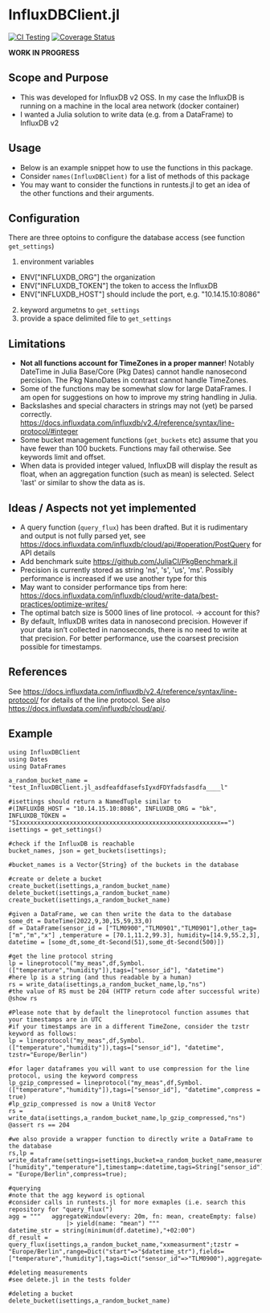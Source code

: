 InfluxDBClient.jl
=================

[![CI Testing](https://github.com/kafisatz/InfluxDBClient.jl/workflows/CI/badge.svg)](https://github.com/kafisatz/InfluxDBClient.jl/actions?query=workflow%3ACI+branch%3Amain)
[![Coverage Status](http://codecov.io/github/kafisatz/InfluxDBClient.jl/coverage.svg?branch=main)](http://codecov.io/github/kafisatz/InfluxDBClient.jl?branch=main)

**WORK IN PROGRESS**

## Scope and Purpose

* This was developed for InfluxDB v2 OSS. In my case the InfluxDB is running on a machine in the local area network (docker container)
* I wanted a Julia solution to write data (e.g. from a DataFrame) to InfluxDB v2

## Usage
* Below is an example snippet how to use the functions in this package. 
* Consider `names(InfluxDBClient)` for a list of methods of this package
* You may want to consider the functions in runtests.jl to get an idea of the other functions and their arguments.

## Configuration
There are three optoins to configure the database access (see function `get_settings`)
1) environment variables
* ENV["INFLUXDB_ORG"] the organization
* ENV["INFLUXDB_TOKEN"] the token to access the InfluxDB
* ENV["INFLUXDB_HOST"] should include the port, e.g. "10.14.15.10:8086"
2) keyword argumetns to `get_settings`
3) provide a space delimited file to `get_settings`

## Limitations
* **Not all functions account for TimeZones in a proper manner**! Notably DateTime in Julia Base/Core (Pkg Dates) cannot handle nanosecond percision. The Pkg NanoDates in contrast cannot handle TimeZones.
* Some of the functions may be somewhat slow for large DataFrames. I am open for suggestions on how to improve my string handling in Julia.
* Backslashes and special characters in strings may not (yet) be parsed correctly. https://docs.influxdata.com/influxdb/v2.4/reference/syntax/line-protocol/#integer 
* Some bucket management functions (`get_buckets` etc) assume that you have fewer than 100 buckets. Functions may fail otherwise. See keywords limit and offset. 
* When data is provided integer valued, InfluxDB will display the result as float, when an aggregation function (such as mean) is selected. Select 'last' or similar to show the data as is.

## Ideas / Aspects not yet implemented
* A query function (`query_flux`) has been drafted. But it is rudimentary and output is not fully parsed yet, see https://docs.influxdata.com/influxdb/cloud/api/#operation/PostQuery for API details
* Add benchmark suite https://github.com/JuliaCI/PkgBenchmark.jl
* Precision is currently stored as string 'ns', 's', 'us', 'ms'. Possibly performance is increased if we use another type for this
* May want to consider performance tips from here: https://docs.influxdata.com/influxdb/cloud/write-data/best-practices/optimize-writes/
* The optimal batch size is 5000 lines of line protocol. -> account for this? 
* By default, InfluxDB writes data in nanosecond precision. However if your data isn’t collected in nanoseconds, there is no need to write at that precision. For better performance, use the coarsest precision possible for timestamps.

## References 
See https://docs.influxdata.com/influxdb/v2.4/reference/syntax/line-protocol/ for details of the line protocol.
See also https://docs.influxdata.com/influxdb/cloud/api/.

## Example 

```
using InfluxDBClient
using Dates
using DataFrames

a_random_bucket_name = "test_InfluxDBClient.jl_asdfeafdfasefsIyxdFDYfadsfasdfa____l"

#isettings should return a NamedTuple similar to 
#(INFLUXDB_HOST = "10.14.15.10:8086", INFLUXDB_ORG = "bk", INFLUXDB_TOKEN = "5Ixxxxxxxxxxxxxxxxxxxxxxxxxxxxxxxxxxxxxxxxxxxxxxxxxxxxxxxx==")
isettings = get_settings()

#check if the InfluxDB is reachable
bucket_names, json = get_buckets(isettings);

#bucket_names is a Vector{String} of the buckets in the database

#create or delete a bucket
create_bucket(isettings,a_random_bucket_name)
delete_bucket(isettings,a_random_bucket_name)
create_bucket(isettings,a_random_bucket_name)

#given a DataFrame, we can then write the data to the database
some_dt = DateTime(2022,9,30,15,59,33,0)
df = DataFrame(sensor_id = ["TLM0900","TLM0901","TLM0901"],other_tag=["m","m","x"] ,temperature = [70.1,11.2,99.3], humidity=[14.9,55.2,3], datetime = [some_dt,some_dt-Second(51),some_dt-Second(500)])

#get the line protocol string
lp = lineprotocol("my_meas",df,Symbol.(["temperature","humidity"]),tags=["sensor_id"], "datetime")
#here lp is a string (and thus readable by a human)
rs = write_data(isettings,a_random_bucket_name,lp,"ns")
#the value of RS must be 204 (HTTP return code after successful write)
@show rs

#Please note that by default the lineprotocol function assumes that your timestamps are in UTC
#if your timestamps are in a different TimeZone, consider the tzstr keyword as follows:
lp = lineprotocol("my_meas",df,Symbol.(["temperature","humidity"]),tags=["sensor_id"], "datetime", tzstr="Europe/Berlin")

#for lager dataframes you will want to use compression for the line protocol, using the keyword compress
lp_gzip_compressed = lineprotocol("my_meas",df,Symbol.(["temperature","humidity"]),tags=["sensor_id"], "datetime",compress = true)
#lp_gzip_compressed is now a Unit8 Vector
rs = write_data(isettings,a_random_bucket_name,lp_gzip_compressed,"ns")
@assert rs == 204

#we also provide a wrapper function to directly write a DataFrame to the database
rs,lp = write_dataframe(settings=isettings,bucket=a_random_bucket_name,measurement="xxmeasurment",data=df,fields=["humidity","temperature"],timestamp=:datetime,tags=String["sensor_id"],tzstr = "Europe/Berlin",compress=true);

#querying 
#note that the agg keyword is optional
#consider calls in runtests.jl for more exmaples (i.e. search this repository for "query_flux(")
agg = """   aggregateWindow(every: 20m, fn: mean, createEmpty: false)
                |> yield(name: "mean") """    
datetime_str = string(minimum(df.datetime),"+02:00")
df_result = query_flux(isettings,a_random_bucket_name,"xxmeasurment";tzstr = "Europe/Berlin",range=Dict("start"=>"$datetime_str"),fields=["temperature","humidity"],tags=Dict("sensor_id"=>"TLM0900"),aggregate=agg);

#deleting measurements
#see delete.jl in the tests folder

#deleting a bucket
delete_bucket(isettings,a_random_bucket_name)
```